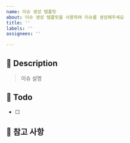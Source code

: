 ```yaml
---
name: 이슈 생성 템플릿
about: 이슈 생성 템플릿을 사용하여 이슈를 생성해주세요
title: ''
labels: ''
assignees: ''

---
```


## 📝 Description
> 이슈 설명

## 📝 Todo
- [ ]

## 📝 참고 사항
> 
<!-- 레퍼런스, 스크린샷 등을 넣어 주세요. -->
